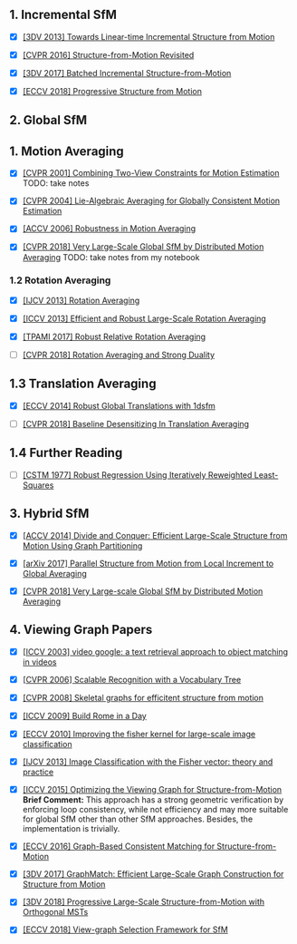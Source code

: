 ## 1. Incremental SfM
- [x] [[3DV 2013] Towards Linear-time Incremental Structure from Motion](http://ccwu.me/vsfm/vsfm.pdf)

- [x] [[CVPR 2016] Structure-from-Motion Revisited](https://demuc.de/papers/schoenberger2016sfm.pdf)

- [x] [[3DV 2017] Batched Incremental Structure-from-Motion](ir.ia.ac.cn/bitstream/173211/19771/1/HainanCui_3DV2017.pdf)

- [x] [[ECCV 2018] Progressive Structure from Motion](http://openaccess.thecvf.com/content_ECCV_2018/papers/Alex_Locher_Progressive_Structure_from_ECCV_2018_paper.pdf)


## 2. Global SfM
## 1. Motion Averaging
- [x] [[CVPR 2001] Combining Two-View Constraints for Motion Estimation](http://citeseerx.ist.psu.edu/viewdoc/download?doi=10.1.1.19.847&rep=rep1&type=pdf) TODO: take notes 

- [x] [[CVPR 2004] Lie-Algebraic Averaging for Globally Consistent Motion Estimation](http://users.umiacs.umd.edu/~venu/cvpr04final.pdf)

- [x] [[ACCV 2006] Robustness in Motion Averaging](http://users.umiacs.umd.edu/~venu/accv06final.pdf)

- [x] [[CVPR 2018] Very Large-Scale Global SfM by Distributed Motion Averaging](https://www.cs.sfu.ca/~pingtan/Papers/cvpr18sfm.pdf) TODO: take notes from my notebook

### 1.2 Rotation Averaging

- [x] [[IJCV 2013] Rotation Averaging](http://users.cecs.anu.edu.au/~yuchao/files/rotationaveraging-IJCV13.pdf)

- [x] [[ICCV 2013] Efficient and Robust Large-Scale Rotation Averaging](https://www.cv-foundation.org/openaccess/content_iccv_2013/papers/Chatterjee_Efficient_and_Robust_2013_ICCV_paper.pdf) 

- [x] [[TPAMI 2017] Robust Relative Rotation Averaging](http://www.ee.iisc.ac.in/labs/cvl/papers/robustrelrotavg.pdf)

- [ ] [[CVPR 2018] Rotation Averaging and Strong Duality](http://openaccess.thecvf.com/content_cvpr_2018/papers/Eriksson_Rotation_Averaging_and_CVPR_2018_paper.pdf)

## 1.3 Translation Averaging

- [x] [[ECCV 2014] Robust Global Translations with 1dsfm]()

- [ ] [[CVPR 2018] Baseline Desensitizing In Translation Averaging](http://openaccess.thecvf.com/content_cvpr_2018/papers/Zhuang_Baseline_Desensitizing_in_CVPR_2018_paper.pdf)

## 1.4 Further Reading
- [ ] [[CSTM 1977] Robust Regression Using Iteratively Reweighted Least-Squares](https://www.tandfonline.com/doi/pdf/10.1080/03610927708827533)


## 3. Hybrid SfM

- [x] [[ACCV 2014] Divide and Conquer: Efficient Large-Scale Structure from Motion Using Graph Partitioning]()

- [x] [[arXiv 2017] Parallel Structure from Motion from Local Increment to Global Averaging](https://arxiv.org/pdf/1702.08601.pdf)

- [x] [[CVPR 2018] Very Large-scale Global SfM by Distributed Motion Averaging](https://www.cs.sfu.ca/~pingtan/Papers/cvpr18sfm.pdf)


## 4. Viewing Graph Papers

- [x] [[ICCV 2003] video google: a text retrieval approach to object matching in videos](http://www.robots.ox.ac.uk/~vgg/publications/papers/sivic03.pdf)
- [x] [[CVPR 2006] Scalable Recognition with a Vocabulary Tree](https://people.eecs.berkeley.edu/~yang/courses/cs294-6/papers/nister_stewenius_cvpr2006.pdf)

- [x] [[CVPR 2008] Skeletal graphs for efficitent structure from motion](http://www.cs.cornell.edu/~snavely/projects/skeletalset/SkeletalSets_cvpr08.pdf)

- [x] [[ICCV 2009] Build Rome in a Day](https://grail.cs.washington.edu/rome/rome_paper.pdf)

- [x] [[ECCV 2010] Improving the fisher kernel for large-scale image classification](https://www.robots.ox.ac.uk/~vgg/rg/papers/peronnin_etal_ECCV10.pdf)

- [x] [[IJCV 2013] Image Classification with the Fisher vector: theory and practice](https://hal.inria.fr/hal-00830491v2/document)

- [x] [[ICCV 2015] Optimizing the Viewing Graph for Structure-from-Motion](http://cs.ucsb.edu/~holl/pubs/Sweeney-2015-ICCV.pdf) 
**Brief Comment:** This approach has a strong geometric verification by enforcing loop consistency, while not efficiency and may more suitable for global SfM other than other SfM approaches. Besides, the implementation is trivially.

- [x] [[ECCV 2016] Graph-Based Consistent Matching for Structure-from-Motion](https://home.cse.ust.hk/~tshenaa/files/pub/eccv2016_graph_match.pdf)

- [x] [[3DV  2017] GraphMatch: Efficient Large-Scale Graph Construction for Structure from Motion](http://vfragoso.com/pdfs/graphmatch.pdf)

- [x] [[3DV  2018] Progressive Large-Scale Structure-from-Motion with Orthogonal MSTs]()

- [x] [[ECCV 2018] View-graph Selection Framework for SfM](http://openaccess.thecvf.com/content_ECCV_2018/papers/Rajvi_Shah_View-graph_Selection_Framework_ECCV_2018_paper.pdf)
